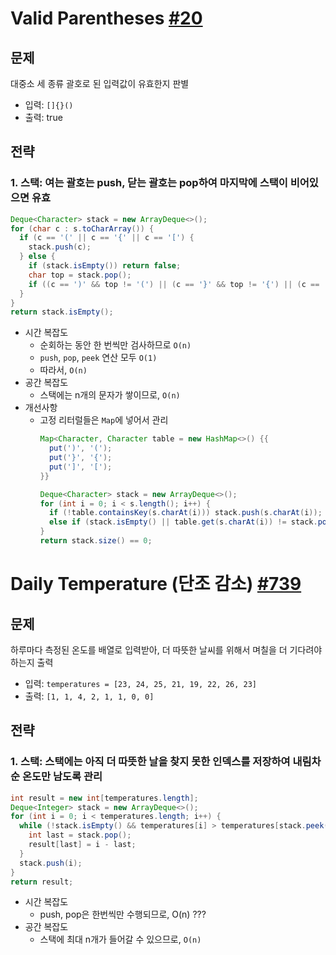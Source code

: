 # Valid Parentheses [#20](https://leetcode.com/problems/valid-parentheses/description/)
## 문제
대중소 세 종류 괄호로 된 입력값이 유효한지 판별
* 입력: `[]{}()`
* 출력: true

## 전략
### 1. 스택: 여는 괄호는 push, 닫는 괄호는 pop하여 마지막에 스택이 비어있으면 유효
```java
Deque<Character> stack = new ArrayDeque<>();
for (char c : s.toCharArray()) {
  if (c == '(' || c == '{' || c == '[') {
    stack.push(c);
  } else {
    if (stack.isEmpty()) return false;
    char top = stack.pop();
    if ((c == ')' && top != '(') || (c == '}' && top != '{') || (c == ']' && top != '[')) return false;
  }
}
return stack.isEmpty();
```
* 시간 복잡도
  * 순회하는 동안 한 번씩만 검사하므로 `O(n)`
  * `push`, `pop`, `peek` 연산 모두 `O(1)`
  * 따라서, `O(n)`
* 공간 복잡도
  * 스택에는 n개의 문자가 쌓이므로, `O(n)` 
* 개선사항
  * 고정 리터럴들은 `Map`에 넣어서 관리 
    ```java
    Map<Character, Character table = new HashMap<>() {{
      put(')', '(');
      put('}', '{');
      put(']', '[');
    }}
    
    Deque<Character> stack = new ArrayDeque<>();
    for (int i = 0; i < s.length(); i++) {
      if (!table.containsKey(s.charAt(i))) stack.push(s.charAt(i));
      else if (stack.isEmpty() || table.get(s.charAt(i)) != stack.pop()) return false;
    }
    return stack.size() == 0;
    ```

# Daily Temperature (단조 감소) [#739](https://leetcode.com/problems/daily-temperatures/description/)
## 문제
하루마다 측정된 온도를 배열로 입력받아, 더 따뜻한 날씨를 위해서 며칠을 더 기다려야 하는지 출력
* 입력: `temperatures = [23, 24, 25, 21, 19, 22, 26, 23]`
* 출력: `[1, 1, 4, 2, 1, 1, 0, 0]`

## 전략
### 1. 스택: 스택에는 아직 더 따뜻한 날을 찾지 못한 인덱스를 저장하여 내림차순 온도만 남도록 관리
```java
int result = new int[temperatures.length];
Deque<Integer> stack = new ArrayDeque<>();
for (int i = 0; i < temperatures.length; i++) {
  while (!stack.isEmpty() && temperatures[i] > temperatures[stack.peek()]) {
    int last = stack.pop();
    result[last] = i - last;
  }
  stack.push(i);
}
return result;
```
* 시간 복잡도
  * push, pop은 한번씩만 수행되므로, O(n) ???
* 공간 복잡도
  * 스택에 최대 n개가 들어갈 수 있으므로, `O(n)`
